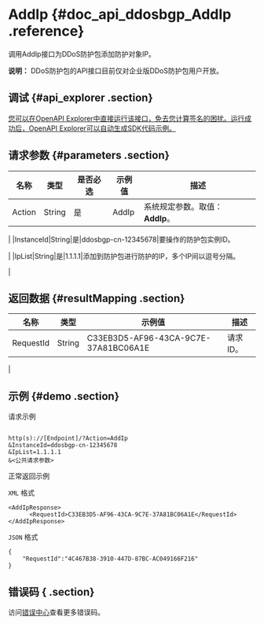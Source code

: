 # AddIp {#doc_api_ddosbgp_AddIp .reference}

调用AddIp接口为DDoS防护包添加防护对象IP。

**说明：** DDoS防护包的API接口目前仅对企业版DDoS防护包用户开放。

## 调试 {#api_explorer .section}

[您可以在OpenAPI Explorer中直接运行该接口，免去您计算签名的困扰。运行成功后，OpenAPI Explorer可以自动生成SDK代码示例。](https://api.aliyun.com/#product=ddosbgp&api=AddIp&type=RPC&version=2018-07-20)

## 请求参数 {#parameters .section}

|名称|类型|是否必选|示例值|描述|
|--|--|----|---|--|
|Action|String|是|AddIp|系统规定参数。取值：**AddIp**。

 |
|InstanceId|String|是|ddosbgp-cn-12345678|要操作的防护包实例ID。

 |
|IpList|String|是|1.1.1.1|添加到防护包进行防护的IP，多个IP间以逗号分隔。

 |

## 返回数据 {#resultMapping .section}

|名称|类型|示例值|描述|
|--|--|---|--|
|RequestId|String|C33EB3D5-AF96-43CA-9C7E-37A81BC06A1E|请求ID。

 |

## 示例 {#demo .section}

请求示例

``` {#request_demo}

http(s)://[Endpoint]/?Action=AddIp
&InstanceId=ddosbgp-cn-12345678
&IpList=1.1.1.1
&<公共请求参数>

```

正常返回示例

`XML` 格式

``` {#xml_return_success_demo}
<AddIpResponse>
      <RequestId>C33EB3D5-AF96-43CA-9C7E-37A81BC06A1E</RequestId>
</AddIpResponse>
```

`JSON` 格式

``` {#json_return_success_demo}
{
	"RequestId":"4C467B38-3910-447D-87BC-AC049166F216"
}
```

## 错误码 { .section}

访问[错误中心](https://error-center.aliyun.com/status/product/ddosbgp)查看更多错误码。

